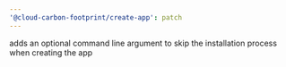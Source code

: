 ```yaml
---
'@cloud-carbon-footprint/create-app': patch
---
```


adds an optional command line argument to skip the installation process when creating the app

